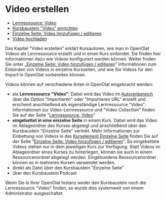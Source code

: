 # Video erstellen

  * [Lernressource: Video](Learning_resource_Video.de.md)
  * [Kursbaustein "Video" einrichten](Course_element_Video.de.md)
  * [Einzelne Seite: Video hinzufügen / editieren](Single_Page_Add_edit_video.de.md)
  * [Video hochladen](Video_Upload.de.md)

  

Das Kapitel "Video erstellen" erklärt Kursautoren, wie man in OpenOlat Videos
als Lernressource erstellt und in einen Kurs einbindet. Sie finden hier
Informationen dazu wie Videos konfiguriert werden können. Weiter finden Sie
unter  „[Einzelne Seite: Video hinzufügen /
editieren](Single_Page_Add_edit_video.de.md)“
Informationen zum Einbinden von Videos in einzelne Kursseiten, und wie Sie
Videos für den Import in OpenOlat vorbereiten können.

Videos können auf verschiedene Arten in OpenOlat eingebracht werden:

  * als **Lernressource "Video"**. Dabei wird das Video im [Autorenbereich](../authoring/Various_Types_of_Learning_Resources.de.md) über die Option "Importieren"  oder "Importieren URL" erstellt und erscheint anschließend als eigenständige Lernressource "Video". Informationen zur Video-Lernressource und "Video Collection" finden Sie auf der Seite "[Lernressource: Video](Learning_resource_Video.de.md)"
  *  **eingebettet in eine einzelne Seite** in einem Kurs. Dabei wird das Video im Ablageordner des Kurses abgelegt und anschließend über den Kursbaustein "Einzelne Seite" verlinkt. Mehr Informationen zur Einbettung von Videos in das [Kurselement Einzelne Seite](../course_elements/Knowledge_Transfer.de.md#Wissensvermittlung-_einzelseite) finden Sie auf der Seite "[Einzelne Seite: Video hinzufügen / editieren](Single_Page_Add_edit_video.de.md)". So eingebettete Videos stehen nur in dem jeweiligen Kurs zur Verfügung. Statt Videos im Ablageordner eines Kurses zu hinterlegen, können sie auch in einem Ressourcenordner abgelegt werden. Eingebundene Ressourcenordner können so in mehreren Kursen verwendet werden.
  * direkt als Datei über den Kursbaustein "Einzelne Seite"
  * über den Kursbaustein Podcast

Wenn Sie in Ihrer OpenOlat Instanz weder den Kursbaustein noch die
Lernressource "Video" finden, so wurde dies systemweit von einem Administrator
ausgeschaltet.

